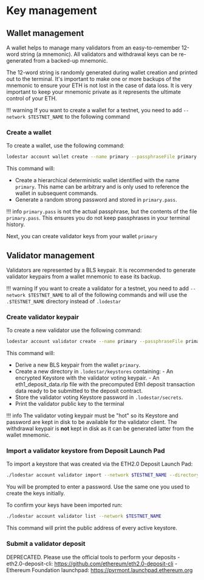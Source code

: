 # Key management

## Wallet management

A wallet helps to manage many validators from an easy-to-remember 12-word string (a mnemonic). All validators and withdrawal keys can be re-generated from a backed-up mnemonic.

The 12-word string is randomly generated during wallet creation and printed out to the terminal. It's important to make one or more backups of the mnemonic to ensure your ETH is not lost in the case of data loss. It is very important to keep your mnemonic private as it represents the ultimate control of your ETH.

<!-- prettier-ignore-start -->
!!! warning
    If you want to create a wallet for a testnet, you need to add `--network $TESTNET_NAME` to the following command
<!-- prettier-ignore-end -->

### Create a wallet

To create a wallet, use the following command:

```bash
lodestar account wallet create --name primary --passphraseFile primary.pass
```

This command will:

- Create a hierarchical deterministic wallet identified with the name `primary`. This name can be arbitrary and is only used to reference the wallet in subsequent commands.
- Generate a random strong password and stored in `primary.pass`.

<!-- prettier-ignore-start -->
!!! info
    `primary.pass` is not the actual passphrase, but the contents of the file `primary.pass`. This ensures you do not keep passphrases in your terminal history.
<!-- prettier-ignore-end -->

Next, you can create validator keys from your wallet `primary`

## Validator management

Validators are represented by a BLS keypair. It is recommended to generate validator keypairs from a wallet mnemonic to ease its backup.

<!-- prettier-ignore-start -->
!!! warning
    If you want to create a validator for a testnet, you need to add `--network $TESTNET_NAME` to all of the following commands and will use the `.$TESTNET_NAME` directory instead of `.lodestar`
<!-- prettier-ignore-end -->

### Create validator keypair

To create a new validator use the following command:

```bash
lodestar account validator create --name primary --passphraseFile primary.pass
```

This command will:

- Derive a new BLS keypair from the wallet `primary`.
- Create a new directory in `.lodestar/keystores` containing:
      - An encrypted Keystore with the validator voting keypair.
      - An eth1_deposit_data.rlp file with the precomputed Eth1 deposit transaction data ready to be submitted to the deposit contract.
- Store the validator voting Keystore password in `.lodestar/secrets`.
- Print the validator public key to the terminal

<!-- prettier-ignore-start -->
!!! info
    The validator voting keypair must be "hot" so its Keystore and password are kept in disk to be available for the validator client. The withdrawal keypair is **not** kept in disk as it can be generated latter from the wallet mnemonic.
<!-- prettier-ignore-end -->

### Import a validator keystore from Deposit Launch Pad

To import a keystore that was created via the ETH2.0 Deposit Launch Pad:

```bash
./lodestar account validator import --network $TESTNET_NAME --directory <path to your launchpad keys>
```

You will be prompted to enter a password. Use the same one you used to create the keys initially.

To confirm your keys have been imported run:

```bash
./lodestar account validator list --network $TESTNET_NAME
```

This command will print the public address of every active keystore.


### Submit a validator deposit

DEPRECATED. Please use the official tools to perform your deposits - eth2.0-deposit-cli: https://github.com/ethereum/eth2.0-deposit-cli - Ethereum Foundation launchpad: https://pyrmont.launchpad.ethereum.org

